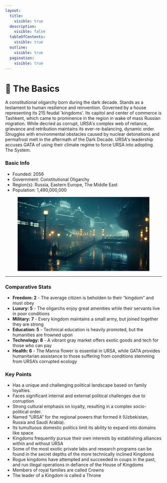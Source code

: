 ```yaml
---
layout:
  title:
    visible: true
  description:
    visible: false
  tableOfContents:
    visible: true
  outline:
    visible: true
  pagination:
    visible: true
---
```


# 🔵 The Basics

A constitutional oligarchy born during the dark decade. Stands as a testament to human resilience and reinvention. Governed by a house representing its 215 feudal 'kingdoms'. Its capitol and center of commerce is Tashkent, which came to prominence in the region in wake of mass Russian migration. While decried as corrupt, URSA's complex web of reliance, grievance and retribution maintains its ever-re-balancing, dynamic order. Struggles with environmental obstacles caused by nuclear detonations and permafrost melt in the aftermath of the Dark Decade. URSA's leadership accuses GATA of using their climate regime to force URSA into adopting The System.

### Basic Info

* Founded: 2056
* Government: Constitutional Oligarchy
* Region(s): Russia, Eastern Europe, The Middle East
* Population: 1,490,000,000



<figure><img src="../../.gitbook/assets/moscow.png" alt="" width="563"><figcaption></figcaption></figure>

***

### Comparative Stats

* **Freedom: 2** - The average citizen is beholden to their “kingdom” and must obey
* **Luxury: 5** - The oligarchs enjoy great amenities while their servants live in poor conditions
* **Military: 7** - Every kingdom maintains a small army, but joined together they are strong
* **Education: 5** - Technical education is heavily promoted, but the humanities are frowned upon
* **Technology: 8** - A vibrant gray market offers exotic goods and tech for those who can pay
* **Health: 6** - The Manna flower is essential in URSA, while GATA provides humanitarian assistance to those suffering from conditions stemming from URSA’s corrupted ecology

### Key Points

* Has a unique and challenging political landscape based on family loyalties.
* Faces significant internal and external political challenges due to corruption
* Strong cultural emphasis on loyalty, resulting in a complex socio-political order.
* Named “URSA” for the regional powers that formed it (Uzbekistan, Russia and Saudi Arabia).
* Its tumultuous domestic politics limit its ability to expand into domains like space
* Kingdoms frequently pursue their own interests by establishing alliances within and without URSA
* Some of the most exotic private labs and research programs can be found in the secret depths of the more technically inclined Kingdoms
* Rogue kingdoms have attempted and succeeded in coups in the past, and run illegal operations in defiance of the House of Kingdoms
* Members of royal families are called Crowns
* The leader of a Kingdom is called a Throne
